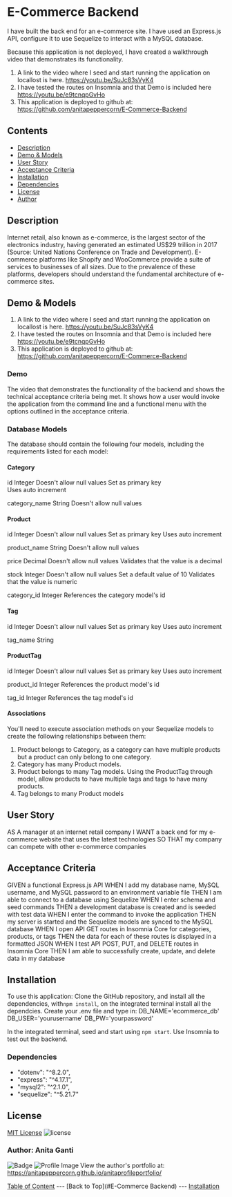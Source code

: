 # E-Commerce Backend
I have built the back end for an e-commerce site. I have used an Express.js API, configure it to use Sequelize to interact with a MySQL database.

Because this application is not deployed, I have created a walkthrough video that demonstrates its functionality. 
1. A link to the video where I seed and start running the application on locallost is here. https://youtu.be/SuJc83sVyK4
2. I have tested the routes on Insomnia and that Demo is included here https://youtu.be/e9tcnqpGvHo
3. This application is deployed to github at: https://github.com/anitapeppercorn/E-Commerce-Backend

## Contents
- [Description](#Description)
- [Demo & Models](#Demo&Models)
- [User Story](#User-Story)
- [Acceptance Criteria](#Acceptance-Criteria)
- [Installation](#Installation)
- [Dependencies](#Dependencies)
- [License](#License)
- [Author](#Author)

## Description

Internet retail, also known as e-commerce, is the largest sector of the electronics industry, having generated an estimated US$29 trillion in 2017 (Source: United Nations Conference on Trade and Development). E-commerce platforms like Shopify and WooCommerce provide a suite of services to businesses of all sizes. Due to the prevalence of these platforms, developers should understand the fundamental architecture of e-commerce sites.


## Demo & Models
1. A link to the video where I seed and start running the application on locallost is here. https://youtu.be/SuJc83sVyK4
2. I have tested the routes on Insomnia and that Demo is included here https://youtu.be/e9tcnqpGvHo
3. This application is deployed to github at: https://github.com/anitapeppercorn/E-Commerce-Backend
### Demo 
The video that demonstrates the functionality of the backend and shows the technical acceptance criteria being met. It shows how a user would invoke the application from the command line and a functional menu with the options outlined in the acceptance criteria.
### Database Models
The database should contain the following four models, including the requirements listed for each model:
#### Category
id
    Integer
    Doesn't allow null values
    Set as primary key       
    Uses auto increment

category_name
    String
    Doesn't allow null values
#### Product
id
    Integer
    Doesn't allow null values
    Set as primary key
    Uses auto increment

product_name
    String
    Doesn't allow null values

price
    Decimal
    Doesn't allow null values
    Validates that the value is a decimal

stock
    Integer
    Doesn't allow null values
    Set a default value of 10
    Validates that the value is numeric

category_id
    Integer
    References the category model's id

#### Tag
id
    Integer
    Doesn't allow null values
    Set as primary key
    Uses auto increment

tag_name
    String

#### ProductTag
id
    Integer
    Doesn't allow null values
    Set as primary key
    Uses auto increment

product_id
    Integer
    References the product model's id

tag_id
    Integer
    References the tag model's id

#### Associations
You'll need to execute association methods on your Sequelize models to create the following relationships between them:
1. Product belongs to Category, as a category can have multiple products but a product can only belong to one category.
2. Category has many Product models.
3. Product belongs to many Tag models. Using the ProductTag through model, allow products to have multiple tags and tags to have many products.
4. Tag belongs to many Product models

## User Story
AS A manager at an internet retail company
I WANT a back end for my e-commerce website that uses the latest technologies
SO THAT my company can compete with other e-commerce companies

## Acceptance Criteria
GIVEN a functional Express.js API
WHEN I add my database name, MySQL username, and MySQL password to an environment variable file
THEN I am able to connect to a database using Sequelize
WHEN I enter schema and seed commands
THEN a development database is created and is seeded with test data
WHEN I enter the command to invoke the application
THEN my server is started and the Sequelize models are synced to the MySQL database
WHEN I open API GET routes in Insomnia Core for categories, products, or tags
THEN the data for each of these routes is displayed in a formatted JSON
WHEN I test API POST, PUT, and DELETE routes in Insomnia Core
THEN I am able to successfully create, update, and delete data in my database


## Installation
To use this application: Clone the GitHub repository, and install all the dependencies, with```npm install```, on the integrated terminal install all the dependcies. Create your .env file and type in:
DB_NAME='ecommerce_db'
DB_USER='yourusername'
DB_PW='yourpassword'

In the integrated terminal, seed and start using ``npm start``. Use Insomnia to test out the backend.


### Dependencies
- "dotenv": "^8.2.0",
- "express": "^4.17.1",
- "mysql2": "^2.1.0",
- "sequelize": "^5.21.7"
    

## License
[MIT License](./LICENSE)
![license](https://img.shields.io/badge/License-MIT-blue)

### Author: Anita Ganti
![Badge](https://img.shields.io/badge/Github-anitapeppercorn-4cbbb9) 
![Profile Image](https://github.com/anitapeppercorn.png?size=50)
View the author's portfolio at:  https://anitapeppercorn.github.io/anitaprofileportfolio/


[Table of Content](#Table-of-Content) --- [Back to Top](#E-Commerce Backend) --- [Installation](#Installation)
